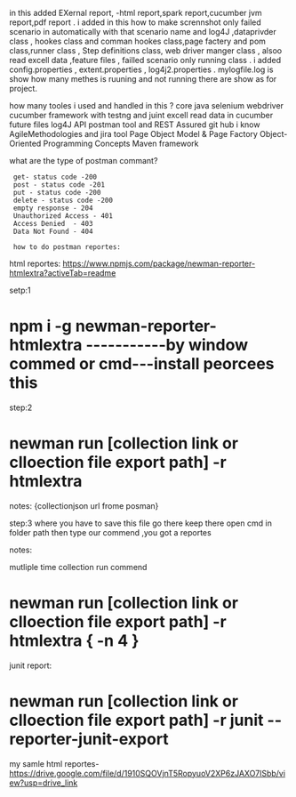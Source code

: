 
in this added EXernal report, -html report,spark report,cucumber jvm report,pdf report .
i added in this how to make scrennshot only failed scenario in automatically with that scenario name and log4J ,dataprivder class , hookes class and comman hookes class,page factery and pom class,runner class , Step definitions class, web driver manger class ,
alsoo read excell data ,feature files , failled scenario only running class .
i added config.properties , extent.properties , log4j2.properties .
mylogfile.log is show how many methes is ruuning and not running there are show as for project.


how many tooles i used and handled in this ?
  core java
  selenium webdriver
  cucumber framework with testng and juint
  excell read data in cucumber future files
  log4J
  API postman tool  and REST Assured
  git hub
  i know AgileMethodologies and jira tool
  Page Object Model & Page Factory
  Object-Oriented Programming Concepts
  Maven framework

  what are the type of postman commant?

     get- status code -200
     post - status code -201
     put - status code -200
     delete - status code -200
     empty response - 204
     Unauthorized Access - 401
     Access Denied  - 403
     Data Not Found - 404

     how to do postman reportes:

html reportes:  https://www.npmjs.com/package/newman-reporter-htmlextra?activeTab=readme

setp:1
 # npm i -g newman-reporter-htmlextra          -----------by window commed or cmd---install peorcees this

step:2
  # newman run [collection link or clloection file export path] -r htmlextra
   notes:     {collectionjson url frome posman} 

step:3
   where you have to save this file go there
   keep there open cmd in folder path then type our commend ,you got a reportes


notes:

  mutliple time collection run commend 
  
  # newman run [collection link or clloection file export path] -r htmlextra  { -n 4 }    

  junit report:

   # newman run [collection link or clloection file export path] -r junit --reporter-junit-export

   my samle html reportes-https://drive.google.com/file/d/1910SQOVjnT5RopyuoV2XP6zJAXO7lSbb/view?usp=drive_link


   
